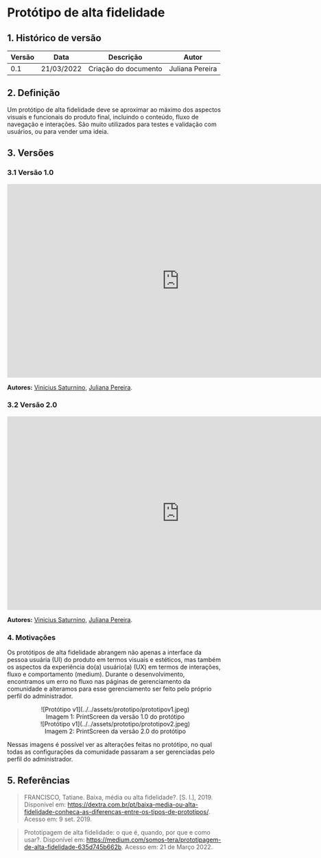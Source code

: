 # Protótipo de alta fidelidade

## 1. Histórico de versão

<center>

| Versão | Data       | Descrição            | Autor           |
| ------ | ---------- | -------------------- | --------------- |
| 0.1    | 21/03/2022 | Criação do documento | Juliana Pereira |

</center>

## 2. Definição

Um protótipo de alta fidelidade deve se aproximar ao máximo dos aspectos visuais e funcionais do produto final, incluindo o conteúdo, fluxo de navegação e interações. São muito utilizados para testes e validação com usuários, ou para vender uma ideia.

## 3. Versões

### 3.1 Versão 1.0

<iframe style="border: 1px solid rgba(0, 0, 0, 0.1);" width="800" height="450" src="https://www.figma.com/embed?embed_host=share&url=https%3A%2F%2Fwww.figma.com%2Ffile%2Fkw4AkGDlfikBhXDmTz33de%2FProt%25C3%25B3tipo-Alta-Fidelidade---Garimpei%3Fnode-id%3D0%253A1" allowfullscreen></iframe>

**Autores:** [Vinicius Saturnino](https://github.com/viniciussaturnino), [Juliana Pereira](https://github.com/julianavalle).

### 3.2 Versão 2.0

<iframe style="border: 1px solid rgba(0, 0, 0, 0.1);" width="800" height="450" src="https://www.figma.com/embed?embed_host=share&url=https%3A%2F%2Fwww.figma.com%2Ffile%2FVzVDmqSdt512pV7V7kYvVS%2FProt%25C3%25B3tipo-Alta-Fidelidade---Garimpei-(Copy)%3Fnode-id%3D0%253A1" allowfullscreen></iframe>

**Autores:** [Vinicius Saturnino](https://github.com/viniciussaturnino), [Juliana Pereira](https://github.com/julianavalle).

### 4. Motivações

Os protótipos de alta fidelidade abrangem não apenas a interface da pessoa usuária (UI) do produto em termos visuais e estéticos, mas também os aspectos da experiência do(a) usuário(a) (UX) em termos de interações, fluxo e comportamento (medium). Durante o desenvolvimento, encontramos um erro no fluxo nas páginas de gerenciamento da comunidade e alteramos para esse gerenciamento ser feito pelo próprio perfil do administrador.

<center>
![Protótipo v1](../../assets/prototipo/prototipov1.jpeg)
<figcaption>Imagem 1: PrintScreen da versão 1.0 do protótipo</figcaption>
</center>

<center>
![Protótipo v1](../../assets/prototipo/prototipov2.jpeg)
<figcaption>Imagem 2: PrintScreen da versão 2.0 do protótipo</figcaption>
</center>

Nessas imagens é possível ver as alterações feitas no protótipo, no qual todas as configurações da comunidade passaram a ser gerenciadas pelo perfil do administrador.

## 5. Referências

> FRANCISCO, Tatiane. Baixa, média ou alta fidelidade?. [S. l.], 2019. Disponível em: <https://dextra.com.br/pt/baixa-media-ou-alta-fidelidade-conheca-as-diferencas-entre-os-tipos-de-prototipos/>. Acesso em: 9 set. 2019.

> Prototipagem de alta fidelidade: o que é, quando, por que e como usar?. Disponível em: <https://medium.com/somos-tera/prototipagem-de-alta-fidelidade-635d745b662b>. Acesso em: 21 de Março 2022.
